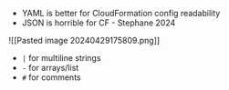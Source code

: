- YAML is better for CloudFormation config readability
- JSON is horrible for CF  - Stephane 2024

![[Pasted image 20240429175809.png]]
- `|` for multiline strings
- `-` for arrays/list
- `#` for comments


